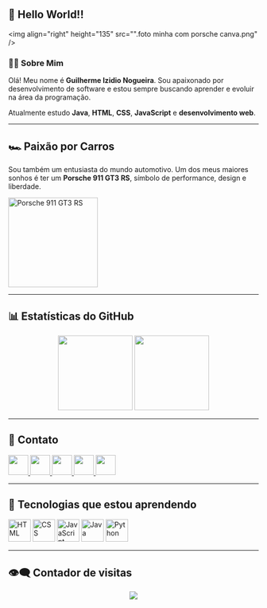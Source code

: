 ## 👋 Hello World!!

<img align="right" height="135" src="".foto minha com porsche canva.png" />

### 👨‍💻 Sobre Mim

Olá! Meu nome é **Guilherme Izidio Nogueira**. Sou apaixonado por desenvolvimento de software e estou sempre buscando aprender e evoluir na área da programação.

Atualmente estudo **Java**, **HTML**, **CSS**, **JavaScript** e **desenvolvimento web**.

---

## 🏎️ Paixão por Carros

Sou também um entusiasta do mundo automotivo. Um dos meus maiores sonhos é ter um **Porsche 911 GT3 RS**, símbolo de performance, design e liberdade.

<img src="https://www.wsupercars.com/wallpapers-regular/Porsche/2023-Porsche-911-GT3-RS-004-1080.jpg" height="180" alt="Porsche 911 GT3 RS" />

---

## 📊 Estatísticas do GitHub

<div align="center">
  <img src="https://github-readme-stats.vercel.app/api/top-langs?username=Guilhermezi&layout=compact&card_width=320&langs_count=5&theme=dracula&hide_border=false" height="150" />
  <img src="https://github-readme-stats.vercel.app/api?username=Guilhermezi&show_icons=true&include_all_commits=true&count_private=true&theme=dracula&hide_border=false" height="150" />
</div>

---

## 🔗 Contato

<div align="left">
  <a href="https://www.linkedin.com/in/guilherme-izidio-nogueira-7ab1ab370/" target="_blank">
    <img src="https://img.shields.io/static/v1?message=LinkedIn&logo=linkedin&label=&color=0077B5&logoColor=white&style=for-the-badge" height="40" />
  </a>
  <a href="https://discord.com/users/seuID" target="_blank">
    <img src="https://img.shields.io/static/v1?message=Discord&logo=discord&label=&color=7289DA&logoColor=white&style=for-the-badge" height="40" />
  </a>
  <a href="https://www.instagram.com/guilherme_izidio1/" target="_blank">
    <img src="https://img.shields.io/static/v1?message=Instagram&logo=instagram&label=&color=E4405F&logoColor=white&style=for-the-badge" height="40" />
  </a>
  <a href="https://api.whatsapp.com/send?phone=5511981214326" target="_blank">
    <img src="https://img.shields.io/static/v1?message=WhatsApp&logo=whatsapp&label=&color=25D366&logoColor=white&style=for-the-badge" height="40" />
  </a>
  <a href="mailto:guilhermeizidio@gmail.com" target="_blank">
    <img src="https://img.shields.io/static/v1?message=Gmail&logo=gmail&label=&color=D14836&logoColor=white&style=for-the-badge" height="40" />
  </a>
</div>

---

## 🧠 Tecnologias que estou aprendendo

<div align="left">
  <img src="https://cdn.jsdelivr.net/gh/devicons/devicon/icons/html5/html5-original.svg" height="45" alt="HTML" />
  <img src="https://cdn.jsdelivr.net/gh/devicons/devicon/icons/css3/css3-original.svg" height="45" alt="CSS" />
  <img src="https://cdn.jsdelivr.net/gh/devicons/devicon/icons/javascript/javascript-original.svg" height="45" alt="JavaScript" />
  <img src="https://cdn.jsdelivr.net/gh/devicons/devicon/icons/java/java-original.svg" height="45" alt="Java" />
  <img src="https://cdn.jsdelivr.net/gh/devicons/devicon/icons/python/python-original.svg" height="45" alt="Python" />
</div>

---

## 👁️‍🗨️ Contador de visitas

<div align="center">
  <img src="https://visitor-badge.laobi.icu/badge?page_id=Guilhermezi.Guilhermezi&left_color=dimgrey&right_color=darkblue&left_text=visits" />
</div>
